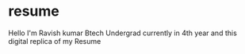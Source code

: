 # resume
Hello I'm Ravish kumar Btech Undergrad currently in 4th year and this  digital replica of my Resume
